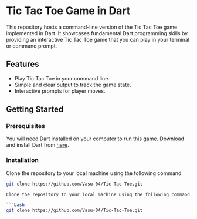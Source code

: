 # Tic Tac Toe Game in Dart

This repository hosts a command-line version of the Tic Tac Toe game implemented in Dart. It showcases fundamental Dart programming skills by providing an interactive Tic Tac Toe game that you can play in your terminal or command prompt.

## Features

- Play Tic Tac Toe in your command line.
- Simple and clear output to track the game state.
- Interactive prompts for player moves.

## Getting Started

### Prerequisites

You will need Dart installed on your computer to run this game. Download and install Dart from [here](https://dart.dev/get-dart).

### Installation

Clone the repository to your local machine using the following command:

```bash
git clone https://github.com/Vasu-04/Tic-Tac-Toe.git

Clone the repository to your local machine using the following command:

```bash
git clone https://github.com/Vasu-04/Tic-Tac-Toe.git
